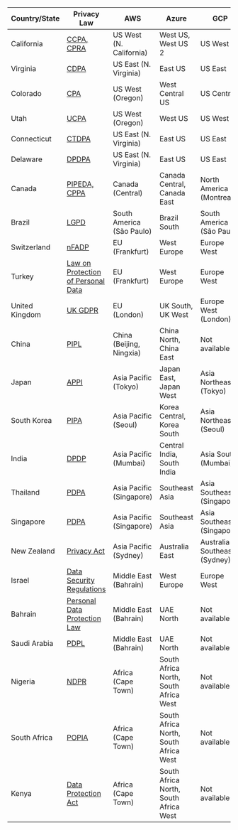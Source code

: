 | Country/State   | Privacy Law                                                                                                            | AWS                         | Azure                        | GCP                       | Oracle                    | IBM                        | Ola Krutrim           |
|-----------------|-----------------------------------------------------------------------------------------------------------------------|-----------------------------|------------------------------|---------------------------|---------------------------|----------------------------|------------------------|
| California      | [CCPA, CPRA](https://oag.ca.gov/privacy/ccpa)                                                                          | US West (N. California)     | West US, West US 2           | US West                   | US West (Phoenix, San Jose)| US West                   | US West                |
| Virginia        | [CDPA](https://law.lis.virginia.gov/vacode/title59.1/chapter52/)                                                       | US East (N. Virginia)       | East US                      | US East                   | US East (Ashburn)         | US East                   | US East                |
| Colorado        | [CPA](https://coag.gov/resources/colorado-privacy-act/)                                                                | US West (Oregon)            | West Central US              | US Central                | US West (Phoenix)         | US West                   | US West                |
| Utah            | [UCPA](https://le.utah.gov/~2022/bills/static/SB0227.html)                                                             | US West (Oregon)            | West US                      | US West                   | US West (Phoenix)         | US West                   | US West                |
| Connecticut     | [CTDPA](https://portal.ct.gov/AG/Privacy/Privacy)                                                                      | US East (N. Virginia)       | East US                      | US East                   | US East (Ashburn)         | US East                   | US East                |
| Delaware        | [DPDPA](https://legis.delaware.gov/BillDetail?LegislationId=129685)                                                    | US East (N. Virginia)       | East US                      | US East                   | US East (Ashburn)         | US East                   | US East                |
| Canada          | [PIPEDA, CPPA](https://www.priv.gc.ca/en/privacy-topics/privacy-laws-in-canada/the-personal-information-protection-and-electronic-documents-act-pipeda/) | Canada (Central)            | Canada Central, Canada East  | North America (Montreal)  | Canada Southeast (Toronto)| Canada (Toronto, Montreal)| Canada Central         |
| Brazil          | [LGPD](https://www.gov.br/anpd/en/lgpd-english)                                                                        | South America (São Paulo)   | Brazil South                 | South America (São Paulo) | Brazil (São Paulo)        | Brazil (São Paulo)        | South America           |
| Switzerland     | [nFADP](https://www.admin.ch/opc/en/classified-compilation/19920153/index.html)                                        | EU (Frankfurt)              | West Europe                  | Europe West               | EU (Frankfurt)            | EU South                  | EU Central              |
| Turkey          | [Law on Protection of Personal Data](https://www.kvkk.gov.tr/Icerik/6649/Personal-Data-Protection-Law)                 | EU (Frankfurt)              | West Europe                  | Europe West               | EU (Frankfurt)            | EU South                  | EU Central              |
| United Kingdom  | [UK GDPR](https://www.gov.uk/data-protection)                                                                          | EU (London)                 | UK South, UK West            | Europe West (London)      | EU (London)               | EU North (UK)             | EU Central              |
| China           | [PIPL](http://www.npc.gov.cn/englishnpc/c23934/202108/9d6b5d5fbf0945f7a4c791c71d10b5c6.shtml)                          | China (Beijing, Ningxia)    | China North, China East      | Not available             | China (Beijing, Shanghai) | China (Beijing)           | China (Beijing, Shanghai) |
| Japan           | [APPI](https://www.ppc.go.jp/en/legal/)                                                                                | Asia Pacific (Tokyo)        | Japan East, Japan West       | Asia Northeast (Tokyo)    | Japan (Tokyo, Osaka)      | Japan (Tokyo)             | Asia Pacific (Tokyo)    |
| South Korea     | [PIPA](https://www.pipc.go.kr/eng/engMain/engMain.do)                                                                  | Asia Pacific (Seoul)        | Korea Central, Korea South   | Asia Northeast (Seoul)    | South Korea (Seoul)       | South Korea (Seoul)       | Asia Pacific (Seoul)   |
| India           | [DPDP](https://www.meity.gov.in/DPDP)                                                                                  | Asia Pacific (Mumbai)       | Central India, South India   | Asia South (Mumbai)       | India (Mumbai)            | India (Mumbai)            | India (Mumbai)          |
| Thailand        | [PDPA](https://www.pdpc.go.th/)                                                                                        | Asia Pacific (Singapore)    | Southeast Asia               | Asia Southeast (Singapore)| Asia Pacific (Singapore)  | Asia Pacific (Singapore)  | Asia Pacific (Singapore) |
| Singapore       | [PDPA](https://www.pdpc.gov.sg/Overview-of-PDPA/The-Legislation)                                                       | Asia Pacific (Singapore)    | Southeast Asia               | Asia Southeast (Singapore)| Asia Pacific (Singapore)  | Asia Pacific (Singapore)  | Asia Pacific (Singapore) |
| New Zealand     | [Privacy Act](https://www.legislation.govt.nz/act/public/2020/0031/latest/LMS23223.html)                               | Asia Pacific (Sydney)       | Australia East               | Australia Southeast (Sydney) | Australia (Sydney)      | Australia (Sydney)        | Asia Pacific (Sydney)   |
| Israel          | [Data Security Regulations](https://www.gov.il/en/departments/legalInfo/data_security_regulations)                      | Middle East (Bahrain)       | West Europe                  | Europe West               | EU (Frankfurt)            | EU South                  | EU Central              |
| Bahrain         | [Personal Data Protection Law](https://www.legalaffairs.gov.bh/AdvancedSearchDetails.aspx?id=153)                       | Middle East (Bahrain)       | UAE North                    | Not available             | EU (Frankfurt)            | EU South                  | EU Central              |
| Saudi Arabia    | [PDPL](https://www.my.gov.sa/wps/portal/snp/pages/news/newsDetails/CONT-news-101020211)                                | Middle East (Bahrain)       | UAE North                    | Not available             | EU (Frankfurt)            | EU South                  | EU Central              |
| Nigeria         | [NDPR](https://www.ndpr.ng/)                                                                                           | Africa (Cape Town)          | South Africa North, South Africa West | Not available     | EU (Frankfurt)            | EU South                  | EU Central              |
| South Africa    | [POPIA](https://www.gov.za/documents/protection-personal-information-act)                                              | Africa (Cape Town)          | South Africa North, South Africa West | Not available     | EU (Frankfurt)            | EU South                  | EU Central              |
| Kenya           | [Data Protection Act](https://www.odpc.go.ke/data-protection-act/)                                                     | Africa (Cape Town)          | South Africa North, South Africa West | Not available     | EU (Frankfurt)            | EU South                  | EU Central              |
